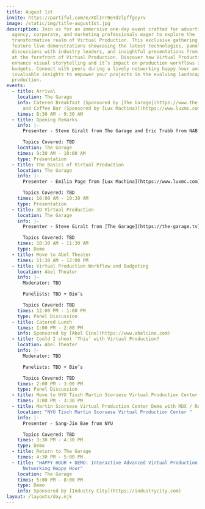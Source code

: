 ```yaml
---
title: August 1st
invite: https://partiful.com/e/XOlIrrHeYdzlpffgeyrv
image: /static/img/title-august1st.jpg
description: Join us for an immersive one-day event crafted for advertising
  agency, corporate, and marketing professionals eager to explore the
  transformative realm of Virtual Production. This exclusive gathering will
  feature live demonstrations showcasing the latest technologies, panel
  discussions with industry leaders, and insightful presentations from experts
  at the forefront of Virtual Production. Discover how Virtual Production can
  enhance visual storytelling and it’s impact on production workflows and shoot
  budgets. Connect with peers during a lively networking happy hour and gain
  invaluable insights to empower your projects in the evolving landscape of film
  production.
events:
  - title: Arrival
    location: The Garage
    info: Catered Breakfast (Sponsored by [The Garage](https://www.the-garage.tv))
      and Coffee Bar (Sponsored by [Lux Machina)](https://www.luxmc.com)
    times: 8:30 AM - 9:30 AM
  - title: Opening Remarks
    info: |-
      Presenter - Steve Giralt from The Garage and Eric Trabb from NAB

      Topics Covered: TBD
    location: The Garage
    times: 9:30 AM - 10:00 AM
    type: Presentation
  - title: The Basics of Virtual Production
    location: The Garage
    info: |-
      Presenter - Emilia Page from [Lux Machina](https://www.luxmc.com)

      Topics Covered: TBD
    times: 10:00 AM - 10:30 AM
    type: Presentation
  - title: 3D Virtual Production
    location: The Garage
    info: |-
      Presenter - Steve Giralt from [The Garage](https://the-garage.tv)

      Topics Covered: TBD
    times: 10:30 AM - 11:30 AM
    type: Demo
  - title: Move to Abel Theater
    times: 11:30 AM - 12:00 PM
  - title: Virtual Production Workflow and Budgeting
    location: Abel Theater
    info: |-
      Moderator: TBD

      Panelists: TBD + Bio’s

      Topics Covered: TBD
    times: 12:00 PM - 1:00 PM
    type: Panel Discussion
  - title: Catered Lunch
    times: 1:00 PM - 2:00 PM
    info: Sponsored by [Abel Cine](https://www.abelcine.com)
  - title: Could I shoot ‘This’ with Virtual Production?
    location: Abel Theater
    info: |-
      Moderator: TBD

      Panelists: TBD + Bio’s

      Topics Covered: TBD
    times: 2:00 PM - 3:00 PM
    type: Panel Discussion
  - title: Move to NYU Tisch Martin Scorsese Virtual Production Center
    times: 3:00 PM - 3:30 PM
  - title: Martin Scorsese Virtual Production Center Demo with RDX / Rosco
    location: "NYU Tisch Martin Scorsese Virtual Production Center "
    info: |-
      Presenter - Sang-Jin Bae from NYU

      Topics Covered: TBD
    times: 3:30 PM - 4:30 PM
    type: Demo
  - title: Return to The Garage
    times: 4:30 PM - 5:00 PM
  - title: "HAPPY HOUR + DEMO: Interactive Advanced Virtual Production Demo and
      Networking Happy Hour"
    location: The Garage
    times: 5:00 PM - 8:00 PM
    type: Demo
    info: Sponsored by [Industry City](https://industrycity.com)
layout: /layouts/day.njk
---
```

